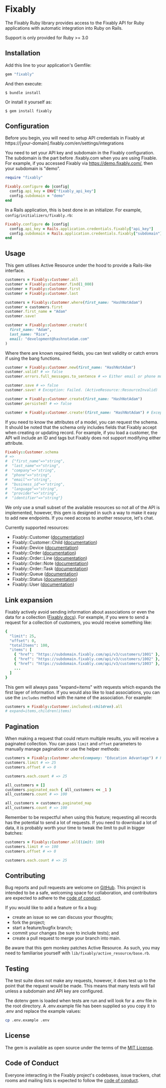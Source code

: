 # Fixably

The Fixably Ruby library provides access to the Fixably API for Ruby
applications with automatic integration into Ruby on Rails.

Support is only provided for Ruby >= 3.0

## Installation

Add this line to your application's Gemfile:

```ruby
gem "fixably"
```

And then execute:

    $ bundle install

Or install it yourself as:

    $ gem install fixably

## Configuration

Before you begin, you will need to setup API credentials in Fixably at
https://[your-domain].fixably.com/en/settings/integrations

You need to set your API key and subdomain in the Fixably configuration. The
subdomain is the part before .fixably.com when you are using Fixable. For
example, if you accessed Fixably via https://demo.fixably.com/, then your
subdomain is "demo".

```ruby
require "fixably"

Fixably.configure do |config|
  config.api_key = ENV["fixably_api_key"]
  config.subdomain = "demo"
end
```

In a Rails application, this is best done in an initializer. For example,
`config/initializers/fixably.rb`:
```ruby
Fixably.configure do |config|
  config.api_key = Rails.application.credentials.fixably["api_key"]
  config.subdomain = Rails.application.credentials.fixably["subdomain"]
end
```

## Usage

This gem utilises Active Resource under the hood to provide a Rails-like
interface.

```ruby
customers = Fixably::Customer.all
customer = Fixably::Customer.find(1_000)
customer = Fixably::Customer.first
customer = Fixably::Customer.last

customers = Fixably::Customer.where(first_name: "HashNotAdam")
customer = customers.first
customer.first_name = "Adam"
customer.save!

customer = Fixably::Customer.create!(
  first_name: "Adam",
  last_name: "Rice",
  email: "development@hashnotadam.com"
)
```

Where there are known required fields, you can test validity or catch errors if
using the bang functions.

```ruby
customer = Fixably::Customer.new(first_name: "HashNotAdam")
customer.valid? # => false
customer.errors.full_messages.to_sentence # => Either email or phone must be present

customer.save # => false
customer.save! # Exception: Failed. (ActiveResource::ResourceInvalid)

customer = Fixably::Customer.create(first_name: "HashNotAdam")
customer.persisted? # => false

customer = Fixably::Customer.create!(first_name: "HashNotAdam") # Exception: Failed. (ActiveResource::ResourceInvalid)
```

If you need to know the attributes of a model, you can request the schema. It
should be noted that the schema only includes fields that Fixably accept when
creating or updating record. For example, if you load a customer, the API will
include an ID and tags but Fixably does not support modifying either attribute.

```ruby
Fixably::Customer.schema
# =>
#  {"first_name"=>"string",
#  "last_name"=>"string",
#  "company"=>"string",
#  "phone"=>"string",
#  "email"=>"string",
#  "business_id"=>"string",
#  "language"=>"string",
#  "provider"=>"string",
#  "identifier"=>"string"}
```

We only use a small subset of the available resources so not all of the API is
implemented, however, this gem is designed in such a way to make it easy to add
new endpoints. If you need access to another resource, let's chat.

Currently supported resources:
- Fixably::Customer ([documentation](docs/customer.md))
- Fixably::Customer::Child ([documentation](docs/customer/child.md))
- Fixably::Device ([documentation](docs/device.md))
- Fixably::Order ([documentation](docs/order.md))
- Fixably::Order::Line ([documentation](docs/order/line.md))
- Fixably::Order::Note ([documentation](docs/order/note.md))
- Fixably::Order::Task ([documentation](docs/order/task.md))
- Fixably::Queue ([documentation](docs/queue.md))
- Fixably::Status ([documentation](docs/status.md))
- Fixably::User ([documentation](docs/user.md))

## Link expansion

Fixably actively avoid sending information about associations or even the data
for a collection ([Fixably docs](https://docs.fixably.com/?http#link-expansion)).
For example, if you were to send a request for a collection of customers, you
would receive something like:
```ruby
{
  "limit": 25,
  "offset": 0,
  "totalItems": 100,
  "items": [
    { "href": "https://subdomain.fixably.com/api/v3/customers/1001" },
    { "href": "https://subdomain.fixably.com/api/v3/customers/1002" },
    { "href": "https://subdomain.fixably.com/api/v3/customers/1003" },
    ...
  ]
}
```

This gem will always pass "expand=items" with requests which expands the first
layer of information. If you would also like to load associations, you can
use the `includes` method with the name of the association. For example:

```ruby
customers = Fixably::Customer.includes(:children).all
# expand=items,children(items)
```

## Pagination

When making a request that could return multiple results, you will receive a
paginated collection. You can pass `limit` and `offset` parameters to manually
manage pagination or use the helper methods:
```ruby
customers = Fixably::Customer.where(company: "Education Advantage") # PaginatedCollection
customers.limit # => 25
customers.offset # => 0

customers.each.count # => 25

all_customers = []
customers.paginated_each { all_customers << _1 }
all_customers.count # => 100

all_customers = customers.paginated_map
all_customers.count # => 100
```

Remember to be respectful when using this feature; requesting all records has
the potential to send a lot of requests. If you need to download a lot of data,
it is probably worth your time to tweak the limit to pull in bigger batches:
```ruby
customers = Fixably::Customer.all(limit: 100)
customers.limit # => 100
customers.offset # => 0

customers.each.count # => 25
```

## Contributing

Bug reports and pull requests are welcome on
[GitHub](https://github.com/HashNotAdam/fixably-ruby).
This project is intended to be a safe, welcoming space for collaboration, and
contributors are expected to adhere to the
[code of conduct](https://github.com/HashNotAdam/fixably-ruby/blob/master/CODE_OF_CONDUCT.md).

If you would like to add a feature or fix a bug:
- create an issue so we can discuss your thoughts;
- fork the project;
- start a feature/bugfix branch;
- commit your changes (be sure to include tests); and
- create a pull request to merge your branch into main.

Be aware that this gem monkey patches Active Resource. As such, you may need to
familiarise yourself with `lib/fixably/active_resource/base.rb`.

## Testing

The test suite does not make any requests, however, it does test up to the point
that the request would be made. This means that many tests will fail unless
a subdomain and API key are configured.

The dotenv gem is loaded when tests are run and will look for a .env file in the
root directory. A .env.example file has been supplied so you copy it to .env and
replace the example values:

```sh
cp .env.example .env
```

## License

The gem is available as open source under the terms of the [MIT License](https://opensource.org/licenses/MIT).

## Code of Conduct

Everyone interacting in the Fixably project's codebases, issue trackers, chat
rooms and mailing lists is expected to follow the
[code of conduct](https://github.com/HashNotAdam/fixably-ruby/blob/master/CODE_OF_CONDUCT.md).
